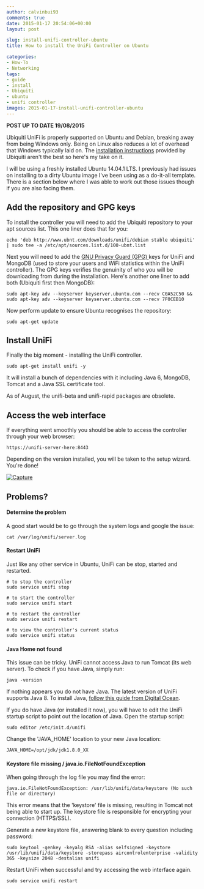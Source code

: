 ```yaml
---
author: calvinbui93
comments: true
date: 2015-01-17 20:54:06+00:00
layout: post

slug: install-unifi-controller-ubuntu
title: How to install the UniFi Controller on Ubuntu

categories:
- How-To
- Networking
tags:
- guide
- install
- Ubiquiti
- ubuntu
- unifi controller
images: 2015-01-17-install-unifi-controller-ubuntu
---
```


**POST UP TO DATE 19/08/2015**

Ubiquiti UniFi is properly supported on Ubuntu and Debian, breaking away from being Windows only. Being on Linux also reduces a lot of overhead that Windows typically laid on. The [installation instructions](https://community.ubnt.com/t5/UniFi-Updates-Blog/UniFi-3-2-7-is-released/ba-p/1085473) provided by Ubiquiti aren't the best so here's my take on it.

<!-- more -->

I will be using a freshly installed Ubuntu 14.04.1 LTS. I previously had issues on installing to a dirty Ubuntu image I've been using as a do-it-all template. There is a section below where I was able to work out those issues though if you are also facing them.


## Add the repository and GPG keys


To install the controller you will need to add the Ubiquiti repository to your apt sources list. This one liner does that for you:

    
    echo 'deb http://www.ubnt.com/downloads/unifi/debian stable ubiquiti' | sudo tee -a /etc/apt/sources.list.d/100-ubnt.list


Next you will need to add the [GNU Privacy Guard (GPG) ](http://en.wikipedia.org/wiki/GNU_Privacy_Guard)keys for UniFi and MongoDB (used to store your users and WiFi statistics within the UniFi controller). The GPG keys verifies the genuinity of who you will be downloading from during the installation. Here's another one liner to add both (Ubiquiti first then MongoDB):

    
    sudo apt-key adv --keyserver keyserver.ubuntu.com --recv C0A52C50 && sudo apt-key adv --keyserver keyserver.ubuntu.com --recv 7F0CEB10


Now perform update to ensure Ubuntu recognises the repository:

    
    sudo apt-get update




## Install UniFi


Finally the big moment - installing the UniFi controller.

    
    sudo apt-get install unifi -y


It will install a bunch of dependencies with it including Java 6, MongoDB, Tomcat and a Java SSL certificate tool.

As of August, the unifi-beta and unifi-rapid packages are obsolete.


## Access the web interface


If everything went smoothly you should be able to access the controller through your web browser:

    
    https://unifi-server-here:8443


Depending on the version installed, you will be taken to the setup wizard. You're done!

[![Capture](http://calvinbuiblog.files.wordpress.com/2015/01/capture2.png)](http://calvinbuiblog.files.wordpress.com/2015/01/capture2.png)


## Problems?




#### **Determine the problem**


A good start would be to go through the system logs and google the issue:

    
    cat /var/log/unifi/server.log




#### **Restart UniFi**


Just like any other service in Ubuntu, UniFi can be stop, started and restarted.

    
    # to stop the controller
    sudo service unifi stop
    
    # to start the controller
    sudo service unifi start
    
    # to restart the controller
    sudo service unifi restart
    
    # to view the controller's current status
    sudo service unifi status




#### **Java Home not found**


This issue can be tricky. UniFi cannot access Java to run Tomcat (its web server). To check if you have Java, simply run:

    
    java -version


If nothing appears you do not have Java. The latest version of UniFi supports Java 8. To install Java, [follow this guide from Digital Ocean](https://www.digitalocean.com/community/tutorials/how-to-manually-install-oracle-java-on-a-debian-or-ubuntu-vps).

If you do have Java (or installed it now), you will have to edit the UniFi startup script to point out the location of Java. Open the startup script:

    
    sudo editor /etc/init.d/unifi


Change the 'JAVA_HOME' location to your new Java location:

    
    JAVA_HOME=/opt/jdk/jdk1.8.0_XX




#### <del></del>**Keystore file missing / java.io.FileNotFoundException**


When going through the log file you may find the error:

    
    java.io.FileNotFoundException: /usr/lib/unifi/data/keystore (No such file or directory)


This error means that the 'keystore' file is missing, resulting in Tomcat not being able to start up. The keystore file is responsible for encrypting your connection (HTTPS/SSL).

Generate a new keystore file, answering blank to every question including password:

    
    sudo keytool -genkey -keyalg RSA -alias selfsigned -keystore /usr/lib/unifi/data/keystore -storepass aircontrolenterprise -validity 365 -keysize 2048 -destalias unifi


Restart UniFi when successful and try accessing the web interface again.

    
    sudo service unifi restart
